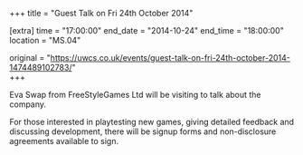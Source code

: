 +++
title = "Guest Talk on Fri 24th October 2014"

[extra]
time = "17:00:00"
end_date = "2014-10-24"
end_time = "18:00:00"
location = "MS.04"

original = "https://uwcs.co.uk/events/guest-talk-on-fri-24th-october-2014-1474489102783/"    
+++

Eva Swap from FreeStyleGames Ltd will be visiting to talk about the company.

For those interested in playtesting new games, giving detailed feedback and discussing development, there will be signup forms and non-disclosure agreements available to sign.

